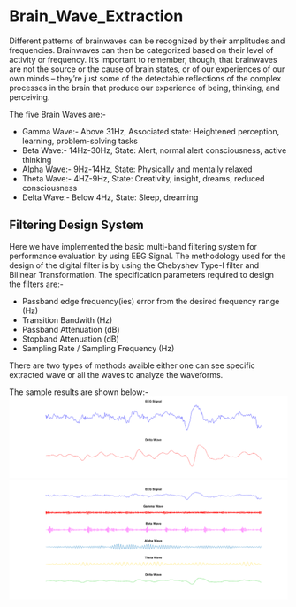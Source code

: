 # Brain_Wave_Extraction
Different patterns of brainwaves can be recognized by their amplitudes and frequencies. Brainwaves can then be categorized based on their level of activity or frequency. It’s important to remember, though, that brainwaves are not the source or the cause of brain states, or of our experiences of our own minds – they’re just some of the detectable reflections of the complex processes in the brain that produce our experience of being, thinking, and perceiving.

The five Brain Waves are:-
* Gamma Wave:- Above 31Hz, Associated state: Heightened perception, learning, problem-solving tasks
* Beta Wave:- 14Hz-30Hz, State: Alert, normal alert consciousness, active thinking
* Alpha Wave:- 9Hz-14Hz, State: Physically and mentally relaxed
* Theta Wave:- 4HZ-9Hz, State: Creativity, insight, dreams, reduced consciousness
* Delta Wave:- Below 4Hz, State: Sleep, dreaming

## Filtering Design System
Here we have implemented the basic multi-band filtering system for performance evaluation by using EEG Signal. The methodology used for the design of the digital filter is by using the Chebyshev Type-I filter and Bilinear Transformation. The specification parameters required to design the filters are:-

* Passband edge frequency(ies) error from the desired frequency range (Hz)
* Transition Bandwith (Hz)
* Passband Attenuation (dB)
* Stopband Attenuation (dB)
* Sampling Rate / Sampling Frequency (Hz)

There are two types of methods avaible either one can see specific extracted wave or all the waves to analyze the waveforms. 

The sample results are shown below:-
![](/test_image-1.png)
![](/test_image-2.png)
